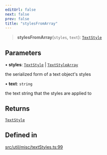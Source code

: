 ```yaml
---
editUrl: false
next: false
prev: false
title: "stylesFromArray"
---
```


> **stylesFromArray**(`styles`, `text`): [`TextStyle`](/api/type-aliases/textstyle/)

## Parameters

• **styles**: [`TextStyle`](/api/type-aliases/textstyle/) \| [`TextStyleArray`](/api/namespaces/util/type-aliases/textstylearray/)

the serialized form of a text object's styles

• **text**: `string`

the text string that the styles are applied to

## Returns

[`TextStyle`](/api/type-aliases/textstyle/)

## Defined in

[src/util/misc/textStyles.ts:99](https://github.com/fabricjs/fabric.js/blob/a0b4adf41e0a1fd81824114cedd4c32bfb8cac25/src/util/misc/textStyles.ts#L99)
